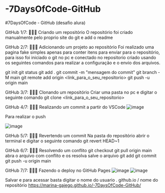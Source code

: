 # -7DaysOfCode-GitHub
#7DaysOfCode - GitHub  (desafio alura)

GitHub 1/7: 👩🏽‍💻 Criando um repositório
O repositório foi criado manualmente pelo proprio site do git e add o readme

GitHub 2/7: 👩🏽‍💻 Adicionando um projeto ao repositório
Foi realizado uma pagina fake simples apenas para conter itens para enviar para o repositório, para isso foi iniciado o git no pc e conectado no repositorio criado usando os seguintes comandos para realizar a configuração e o envio dos arquivos.

git init
git status
git add .
git commit -m "mensagem do commit"
git branch -M main
git remote add origin <link_para_o_seu_repositorio>
git push -u origin main

GitHub 3/7: 👩🏽‍💻 Clonando um repositório
Criar uma pasta no pc e digitar o seguinte comando
git clone <link_para_o_seu_repositorio>

GitHub 4/7: 👩🏽‍💻 Realizando um commit a partir do VSCode
![image](https://user-images.githubusercontent.com/83456621/226773359-c6706163-ec73-4ae6-8cd6-0401626895ed.png)

Para realizar o push

![image](https://user-images.githubusercontent.com/83456621/226773448-ae46d0e7-9764-46aa-9ca3-90551549f914.png)

GitHub 5/7: 👩🏽‍💻 Revertendo um commit
Na pasta do repositório abrir o terminal e digitar o seguinte comando
git revert HEAD~1

GitHub 6/7: 👩🏽‍💻 Resolvendo um conflito
git checkout <nome do branch com conflito>
git pull origin main
abra o arquivo com conflito e os resolva
salve o arquivo
git add <nome do arquivo alterado>
git commit
git push -u origin main

GitHub 7/7: 👩🏽‍💻 Fazendo o deploy no GitHub Pages
![image](https://user-images.githubusercontent.com/83456621/226774491-4e85cb7c-cf07-4a8e-8b36-7c92e70a559a.png)
![image](https://user-images.githubusercontent.com/83456621/226774543-cf103681-2c4b-4883-a956-41abdabb632c.png)

Salvar e para acessar basta digitar o nome do usuario . github.io / nome do repositório
https://marina-gajego.github.io/-7DaysOfCode-GitHub/
